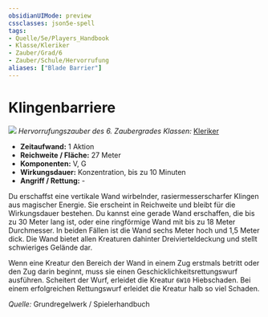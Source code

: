 ```yaml
---
obsidianUIMode: preview
cssclasses: json5e-spell
tags:
- Quelle/5e/Players_Handbook
- Klasse/Kleriker
- Zauber/Grad/6
- Zauber/Schule/Hervorrufung
aliases: ["Blade Barrier"]
---
```

# Klingenbarriere
![](../../../99%20-%20Setup/Files/Bildersammlung/Symbolik/Hervorrufungszauber.webp#token)
*Hervorrufungszauber des 6. Zaubergrades*
*Klassen:* [Kleriker](../Charakteroptionen/Klassen/Kleriker.md) 

- **Zeitaufwand:** 1 Aktion
- **Reichweite / Fläche:** 27 Meter
- **Komponenten:** V, G
- **Wirkungsdauer:** Konzentration, bis zu 10 Minuten
- **Angriff / Rettung:** -

Du erschaffst eine vertikale Wand wirbelnder, rasiermesserscharfer Klingen aus magischer Energie. Sie erscheint in Reichweite und bleibt für die Wirkungsdauer bestehen. Du kannst eine gerade Wand erschaffen, die bis zu 30 Meter lang ist, oder eine ringförmige Wand mit bis zu 18 Meter Durchmesser. In beiden Fällen ist die Wand sechs Meter hoch und 1,5 Meter dick. Die Wand bietet allen Kreaturen dahinter Dreivierteldeckung und stellt schwieriges Gelände dar.

Wenn eine Kreatur den Bereich der Wand in einem Zug erstmals betritt oder den Zug darin beginnt, muss sie einen Geschicklichkeitsrettungswurf ausführen. Scheitert der Wurf, erleidet die Kreatur `6W10` Hiebschaden. Bei einem erfolgreichen Rettungswurf erleidet die Kreatur halb so viel Schaden.

 *Quelle:* Grundregelwerk / Spielerhandbuch